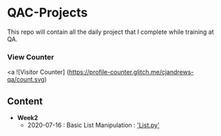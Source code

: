 # QAC-Projects
This repo will contain all the daily project that I complete while training at QA.
### View Counter
<a ![Visitor Counter] (https://profile-counter.glitch.me/cjandrews-qa/count.svg)</a>
## Content
- **Week2**
	- 2020-07-16 : Basic List Manipulation : <a href="https://github.com/cjandrews-qa/QAC-Projects/blob/master/Week2/List.py" target="_blank"> 'List.py'</a>   
